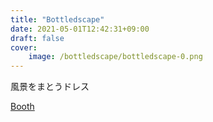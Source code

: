 ```yaml
---
title: "Bottledscape"
date: 2021-05-01T12:42:31+09:00
draft: false
cover:
    image: /bottledscape/bottledscape-0.png
---
```


風景をまとうドレス

<!--more-->

[Booth](https://aquatic.booth.pm/items/3032797)

